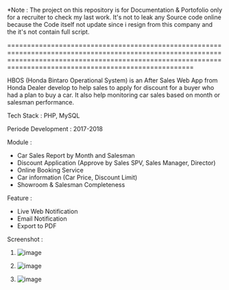 *Note : The project on this repository is for Documentation & Portofolio only for a recruiter to check my last work. 
It's not to leak any Source code online because the Code itself not update since i resign from this company and the it's not contain full script.

=================================================================================================================================================================================================================



HBOS (Honda Bintaro Operational System) is an After Sales Web App from Honda Dealer develop to help sales to apply for discount for a buyer who had a plan to buy a car. It also help monitoring car sales based on month or salesman performance.

Tech Stack : PHP, MySQL

Periode Development : 2017-2018

Module :
- Car Sales Report by Month and Salesman
- Discount Application (Approve by Sales SPV, Sales Manager, Director)
- Online Booking Service
- Car information (Car Price, Discount Limit)
- Showroom & Salesman Completeness


Feature : 
- Live Web Notification
- Email Notification
- Export to PDF


Screenshot :
1. ![image](https://github.com/user-attachments/assets/2cbfbc53-56fd-4cbb-ace2-1959db4ef21b)

2. ![image](https://github.com/user-attachments/assets/a696bcb8-cb9d-4273-8d3f-bc76477f725f)

3. ![image](https://github.com/user-attachments/assets/cec7a65a-8cd7-4dda-a72c-9336f9350c9a)



